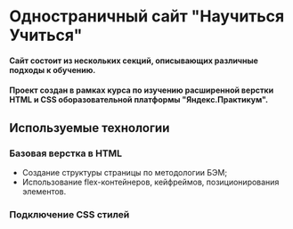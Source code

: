 # Одностраничный сайт "Научиться Учиться"
#### Сайт состоит из нескольких секций, описывающих различные подходы к обучению.
#### Проект создан в рамках курса по изучению расширенной верстки HTML и CSS оборазовательной платформы "Яндекс.Практикум".

## Используемые технологии

### Базовая верстка в HTML
* Создание структуры страницы по методологии БЭМ;
* Использование flex-контейнеров, кейфреймов, позиционирования элементов.

### Подключение CSS стилей
